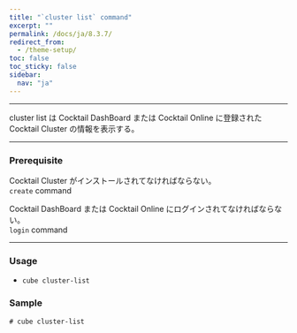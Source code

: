 ```yaml
---
title: "`cluster list` command"
excerpt: ""
permalink: /docs/ja/8.3.7/
redirect_from:
  - /theme-setup/
toc: false
toc_sticky: false
sidebar:
  nav: "ja"
---
```


---
cluster list は Cocktail DashBoard または Cocktail Online に登録された Cocktail Cluster の情報を表示する。 

---

### Prerequisite
Cocktail Cluster がインストールされてなければならない。  
`create` command 

Cocktail DashBoard または Cocktail Online にログインされてなければならない。  
`login` command 

----
### Usage

* `cube cluster-list`


### Sample
```
# cube cluster-list
```